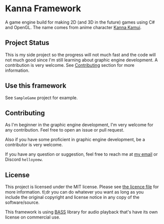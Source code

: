 # Kanna Framework

A game engine build for making 2D (and 3D in the future) games using C# and OpenGL. The name comes from anime character [Kanna Kamui](https://maid-dragon.fandom.com/wiki/Kanna_Kamui).

## Project Status

This is my side project so the progress will not much fast and the code will not much good since I'm still learning about graphic engine development. A contribution is very welcome.
See [Contributing](#contributing) section for more information.

## Use this framework

See `SampleGame` project for example.

## Contributing

As I'm beginner in the graphic engine development, I'm very welcome for any contribution. Feel free to open an issue or pull request.

Also if you have some proficient in graphic engine development, be a contributor is very welcome.

If you have any question or suggestion, feel free to reach me at [my email](mailto:me@helloyeew.dev) or Discord `helloyeew`.

## License

This project is licensed under the MIT license. Please see [the licence file](LICENSE) for more information. tl;dr you can do whatever you want as long as you include the original copyright and license notice in any copy of the software/source.

This framework is using [BASS](https://www.un4seen.com/) library for audio playback that's have its own license on commercial use.
